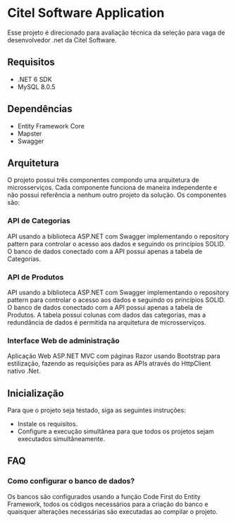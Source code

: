 # Citel Software Application

Esse projeto é direcionado para avaliação técnica da seleção para vaga de desenvolvedor .net da Citel Software.

## Requisitos

- .NET 6 SDK
- MySQL 8.0.5

## Dependências 

- Entity Framework Core
- Mapster
- Swagger

## Arquitetura

O projeto possui três componentes compondo uma arquitetura de microsserviços.
Cada componente funciona de maneira independente e não possui referência a nenhum outro projeto da solução.
Os componentes são:

### API de Categorias

API usando a biblioteca ASP.NET com Swagger implementando o repository pattern para controlar o acesso aos dados e seguindo os princípios SOLID. 
O banco de dados conectado com a API possui apenas a tabela de Categorias.

### API de Produtos

API usando a biblioteca ASP.NET com Swagger implementando o repository pattern para controlar o acesso aos dados e seguindo os princípios SOLID. 
O banco de dados conectado com a API possui apenas a tabela de Produtos. A tabela possui colunas com dados das categorias, mas a redundância de dados
é permitida na arquitetura de microsserviços.

### Interface Web de administração

Aplicação Web ASP.NET MVC com páginas Razor usando Bootstrap para estilização, fazendo as requisições para as APIs através do HttpClient nativo .Net.

## Inicialização

Para que o projeto seja testado, siga as seguintes instruções:
- Instale os requisitos.
- Configure a execução simultânea para que todos os projetos sejam executados simultâneamente.

## FAQ

### Como configurar o banco de dados?
Os bancos são configurados usando a função Code First do Entity Framework, todos os códigos necessários para a criação do banco e quaisquer alterações necessárias são executadas ao compilar o projeto.
